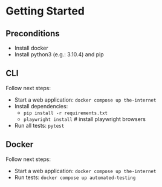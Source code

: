 # Getting Started
## Preconditions
* Install docker
* Install python3 (e.g.: 3.10.4) and pip
## CLI
Follow next steps:
* Start a web application: `docker compose up the-internet`
* Install dependencies:
  * `pip install -r requirements.txt`
  * `playwright install` # install playwright browsers
* Run all tests: `pytest`
## Docker
Follow next steps:
* Start a web application: `docker compose up the-internet`
* Run tests: `docker compose up automated-testing`